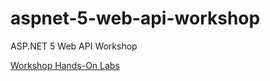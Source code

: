 # aspnet-5-web-api-workshop
ASP.NET 5 Web API Workshop

<a href="https://woodruff.dev/aspnet-5-web-api-workshop/" target="_blank">Workshop Hands-On Labs</a>
